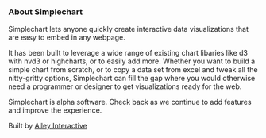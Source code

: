 ### About Simplechart

Simplechart lets anyone quickly create interactive data visualizations that are easy to embed in any webpage.

It has been built to leverage a wide range of existing chart libaries like d3 with nvd3 or highcharts, or to easily add more.
Whether you want to build a simple chart from scratch, or to copy a data set from excel and tweak all the nitty-gritty options,
Simplechart can fill the gap where you would otherwise need a programmer or designer to get visualizations ready for the web.

Simplechart is alpha software. Check back as we continue to add features and improve the experience.

Built by [Alley Interactive](http://alleyinteractive.com)